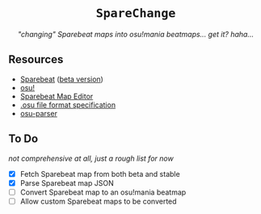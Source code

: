 <div align="center">

# `SpareChange`

_"changing" Sparebeat maps into osu!mania beatmaps... get it? haha..._

</div>

## Resources

- [Sparebeat](https://sparebeat.com) ([beta version](https://beta.sparebeat.com))
- [osu!](https://osu.ppy.sh)
- [Sparebeat Map Editor](https://github.com/bo-yakitarako/sparebeat-map-editor)
- [.osu file format specification](<https://osu.ppy.sh/wiki/en/Client/File_formats/osu_(file_format)>)
- [osu-parser](https://github.com/Waffle-osu/osu-parser)

## To Do

_not comprehensive at all, just a rough list for now_

- [x] Fetch Sparebeat map from both beta and stable
- [x] Parse Sparebeat map JSON
- [ ] Convert Sparebeat map to an osu!mania beatmap
- [ ] Allow custom Sparebeat maps to be converted

